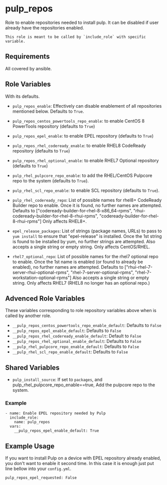 pulp_repos
==========

Role to enable repositories needed to install pulp. It can be disabled if user already have the repositories enabled.

    This role is meant to be called by `include_role` with specific variable.

Requirements
------------

All covered by ansible.

Role Variables
--------------

With its defaults.

* `pulp_repos_enable`: Effectively can disable enablement of all repositories mentioned below.
  Defaults to `True`.

* `pulp_repos_centos_powertools_repo_enable`: to enable CentOS 8 PowerTools repository (defaults to `True`)
* `pulp_repos_epel_enable`: to enable EPEL repository (defaults to `True`)
* `pulp_repos_rhel_codeready_enable`: to enable RHEL8 CodeReady repository (defaults to `True`)
* `pulp_repos_rhel_optional_enable`: to enable RHEL7 Optional repository (defaults to `True`)
* `pulp_rhel_pulpcore_repo_enable`: to add the RHEL/CentOS Pulpcore repo to the system (defaults to `True`).
* `pulp_rhel_scl_repo_enable`: to enable SCL repository (defaults to `True`).

* `pulp_rhel_codeready_repo`: List of possible names for rhel8+ CodeReady Builder repo
  to enable. Once it is found, no further names are attempted.
  Defaults to ["codeready-builder-for-rhel-8-x86_64-rpms", "rhui-codeready-builder-for-rhel-8-rhui-rpms", "codeready-builder-for-rhel-8-rhui-rpms"]
  Only affects RHEL8+.
* `epel_release_packages`: List of strings (package names, URLs) to pass to
  `yum install` to ensure that "epel-release" is installed.
  Once the 1st string is found to be installed by yum, no further strings are
  attempted.
  Also accepts a single string or empty string.
  Only affects CentOS/RHEL.
* `rhel7_optional_repo`: List of possible names for the rhel7 optional repo
  to enable. Once the 1st name is enabled (or found to already be enabled),
  no further names are attempted.
  Defaults to  ["rhui-rhel-7-server-rhui-optional-rpms", "rhel-7-server-optional-rpms", "rhel-7-workstation-optional-rpms"]
  Also accepts a single string or empty string.
  Only affects RHEL7 (RHEL8 no longer has an optional repo.)

Advenced Role Variables
-----------------------

These variables corresponding to role repository variables above when is called by another role.

* `__pulp_repos_centos_powertools_repo_enable_default`: Defaults to `False`
* `__pulp_repos_epel_enable_default`: Defaults to `False`
* `__pulp_repos_rhel_codeready_enable_default`: Default to `False`
* `__pulp_repos_rhel_optional_enable_default`: Defaults to `False`
* `__pulp_rhel_pulpcore_repo_enable_default`: Defaults to `False`
* `__pulp_rhel_scl_repo_enable_default`: Defaults to `False`

Shared Variables
----------------
* `pulp_install_source`: If set to `packages`, and pulp_rhel_pulpcore_repo_enable==true, Add the
  pulpcore repo to the system.

### Example

  ```
  - name: Enable EPEL repository needed by Pulp
    include_role:
      name: pulp_repos
    vars:
      __pulp_repos_epel_enable_default: True
  ```

Example Usage
-------------

If you want to install Pulp on a device with EPEL repository already enabled, you don't want to enable it second time. 
In this case it is enough just put line bellow into your `config.yml`.

    pulp_repos_epel_requested: False
